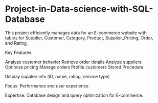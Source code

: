 # Project-in-Data-science-with-SQL-Database

This project efficiently manages data for an E-commerce website with tables for Supplier, Customer, Category, Product, Supplier_Pricing, Order, and Rating.

Key Features:

Analyze customer behavior
Retrieve order details
Analyze suppliers
Optimize pricing
Manage orders
Profile customers
Stored Procedure:

Display supplier info (ID, name, rating, service type)

Focus:
Performance and user experience

Expertise:
Database design and query optimization for E-commerce.
